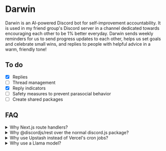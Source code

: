 # Darwin

Darwin is an AI-powered Discord bot for self-improvement accountability. It is used in my friend group's Discord server in a channel dedicated towards encouraging each other to be 1% better everyday. Darwin sends weekly reminders for us to send progress updates to each other, helps us set goals and celebrate small wins, and replies to people with helpful advice in a warm, friendly tone!

## To do

- [x] Replies
- [ ] Thread management
- [x] Reply indicators
- [ ] Safety measures to prevent parasocial behavior
- [ ] Create shared packages

## FAQ

<details>

<summary>Why Next.js route handlers?</summary>

its easy

</details>

<details>

<summary>Why @discordjs/rest over the normal discord.js package?</summary>

it kept throwing an error related to one of its dependencies called zlib-sync. apparently webpack (and i guess turbopack) [tries to load discord.js as client-side code](https://www.armannotes.com/posts/zlib-error-nextjs-server-actions) but i dunno

as long as i have a type-safe way to interact with the discord api, then idc lol

</details>

<details>

<summary>Why use Upstash instead of Vercel's cron jobs?</summary>

during testing, i learned that vercel only allows 1 cron invocation a day in the free plan. that's totally fine, but during dev i wanted to test if my code was actually reliable, so i switched to upstash and their very, *very* generous free tier

i am now too lazy to change it back

</details>

<details>

<summary>Why use a Llama model?</summary>

free

</details>